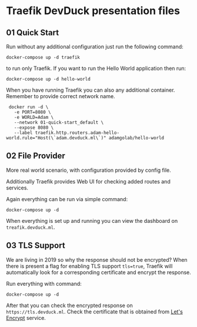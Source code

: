 # Traefik DevDuck presentation files

## 01 Quick Start

Run without any additional configuration just run the following command:

```
docker-compose up -d traefik
```

to run only Traefik. If you want to run the Hello World application then run:

```
docker-compose up -d hello-world
```

When you have running Traefik you can also any additional container. Remember to provide correct network name.

```
 docker run -d \
   -e PORT=8080 \
   -e WORLD=Adam \
   --network 01-quick-start_default \
   --expose 8080 \
   --label traefik.http.routers.adam-hello-world.rule="Host(\`adam.devduck.ml\`)" adamgolab/hello-world
```

## 02 File Provider

More real world scenario, with configuration provided by config file.

Additionally Traefik provides Web UI for checking added routes and services.

Again everything can be run via simple command:

```
docker-compose up -d
```

When everything is set up and running you can view the dashboard on `treafik.devduck.ml`.

## 03 TLS Support

We are living in 2019 so why the response should not be encrypted? When there is present a flag for enabling TLS support `tls=true`,
Traefik will automatically look for a corresponding certificate and encrypt the response. 

Run everything with command:

```
docker-compose up -d
```

After that you can check the encrypted response on `https://tls.devduck.ml`. Check the certificate that is obtained from [Let's Encrypt](https://letsencrypt.org/) service.
